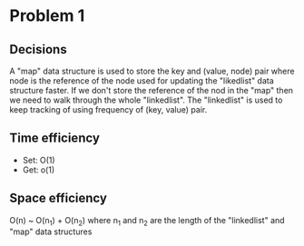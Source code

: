 # Problem 1
## Decisions
A "map" data structure is used to store the key and (value, node) pair where node is the reference of the node used for updating the "likedlist" data structure faster. If we don't store the reference of the nod in the  "map" then we need to walk through the whole "linkedlist". The "linkedlist" is used to keep tracking of using frequency of (key, value) pair. 
## Time efficiency
- Set: O(1)
- Get: o(1)
## Space efficiency
O(n) ~ O(n<sub>1</sub>) + O(n<sub>2</sub>) where n<sub>1</sub> and n<sub>2</sub> are the length of the "linkedlist" and "map" data structures